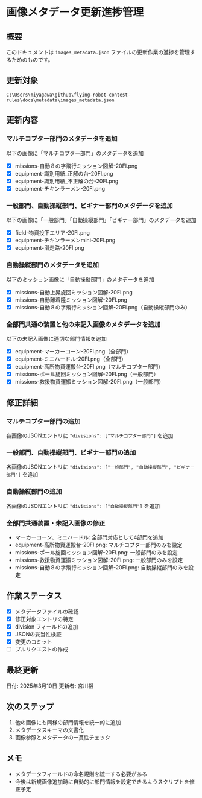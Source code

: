 # 画像メタデータ更新進捗管理

## 概要
このドキュメントは `images_metadata.json` ファイルの更新作業の進捗を管理するためのものです。

## 更新対象
`C:\Users\miyagawa\github\flying-robot-contest-rules\docs\metadata\images_metadata.json`

## 更新内容

### マルチコプター部門のメタデータを追加
以下の画像に「マルチコプター部門」のメタデータを追加

- [x] missions-自動８の字飛行ミッション図解-20Fl.png
- [x] equipment-識別用紙_正解の台-20Fl.png
- [x] equipment-識別用紙_不正解の台-20Fl.png
- [x] equipment-チキンラーメン-20Fl.png

### 一般部門、自動操縦部門、ビギナー部門のメタデータを追加
以下の画像に「一般部門」「自動操縦部門」「ビギナー部門」のメタデータを追加

- [x] field-物資投下エリア-20Fl.png
- [x] equipment-チキンラーメンmini-20Fl.png
- [x] equipment-滑走路-20Fl.png

### 自動操縦部門のメタデータを追加
以下のミッション画像に「自動操縦部門」のメタデータを追加

- [x] missions-自動上昇旋回ミッション図解-20Fl.png
- [x] missions-自動離着陸ミッション図解-20Fl.png
- [x] missions-自動８の字飛行ミッション図解-20Fl.png（自動操縦部門のみ）

### 全部門共通の装置と他の未記入画像のメタデータを追加
以下の未記入画像に適切な部門情報を追加

- [x] equipment-マーカーコーン-20Fl.png（全部門）
- [x] equipment-ミニハードル-20Fl.png（全部門）
- [x] equipment-高所物資運搬台-20Fl.png（マルチコプター部門）
- [x] missions-ポール旋回ミッション図解-20Fl.png（一般部門）
- [x] missions-救援物資運搬ミッション図解-20Fl.png（一般部門）

## 修正詳細
### マルチコプター部門の追加
各画像のJSONエントリに `"divisions": ["マルチコプター部門"]` を追加

### 一般部門、自動操縦部門、ビギナー部門の追加
各画像のJSONエントリに `"divisions": ["一般部門", "自動操縦部門", "ビギナー部門"]` を追加

### 自動操縦部門の追加
各画像のJSONエントリに `"divisions": ["自動操縦部門"]` を追加

### 全部門共通装置・未記入画像の修正
- マーカーコーン、ミニハードル: 全部門対応として4部門を追加
- equipment-高所物資運搬台-20Fl.png: マルチコプター部門のみを設定
- missions-ポール旋回ミッション図解-20Fl.png: 一般部門のみを設定
- missions-救援物資運搬ミッション図解-20Fl.png: 一般部門のみを設定
- missions-自動８の字飛行ミッション図解-20Fl.png: 自動操縦部門のみを設定

## 作業ステータス
- [x] メタデータファイルの確認
- [x] 修正対象エントリの特定
- [x] division フィールドの追加
- [x] JSONの妥当性検証
- [x] 変更のコミット
- [ ] プルリクエストの作成

## 最終更新
日付: 2025年3月10日
更新者: 宮川裕

## 次のステップ
1. 他の画像にも同様の部門情報を統一的に追加
2. メタデータスキーマの文書化
3. 画像参照とメタデータの一貫性チェック

## メモ
- メタデータフィールドの命名規則を統一する必要がある
- 今後は新規画像追加時に自動的に部門情報を設定できるようスクリプトを修正予定
